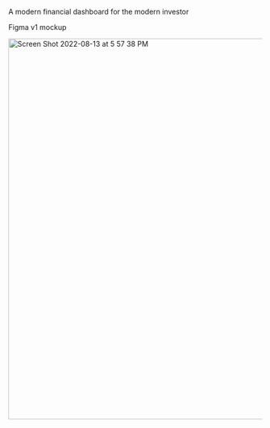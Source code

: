 A modern financial dashboard for the modern investor


Figma v1 mockup

<img width="756" alt="Screen Shot 2022-08-13 at 5 57 38 PM" src="https://user-images.githubusercontent.com/99924051/184512021-b197f515-92c8-41e7-a5e9-3fb696b48b1c.png">

